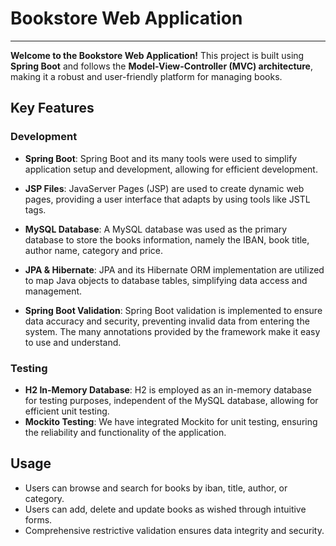 # Bookstore Web Application

---

**Welcome to the Bookstore Web Application!** This project is built using **Spring Boot** 
and follows the **Model-View-Controller (MVC) architecture**, making it a robust 
and user-friendly platform for managing books.

## Key Features
### Development
- **Spring Boot**: Spring Boot and its many tools were used to simplify application setup and development, 
allowing for efficient development.

- **JSP Files**: JavaServer Pages (JSP) are used to create dynamic web pages, 
providing a user interface that adapts by using tools like JSTL tags.

- **MySQL Database**: A MySQL database was used as the primary database to store the books information, namely 
the IBAN, book title, author name, category and price.

- **JPA & Hibernate**: JPA and its Hibernate ORM implementation are utilized to map Java objects to database tables,
simplifying data access and management.

- **Spring Boot Validation**: Spring Boot validation is implemented to ensure data accuracy and security,
preventing invalid data from entering the system. The many annotations provided 
by the framework make it easy to use and understand.

### Testing 
- **H2 In-Memory Database**: H2 is employed as an in-memory database for testing purposes, independent of the MySQL database, 
allowing for efficient unit testing.
- **Mockito Testing**: We have integrated Mockito for unit testing, ensuring the reliability and functionality of the application.



## Usage
- Users can browse and search for books by iban, title, author, or category.
- Users can add, delete and update books as wished through intuitive forms.
- Comprehensive restrictive validation ensures data integrity and security.
